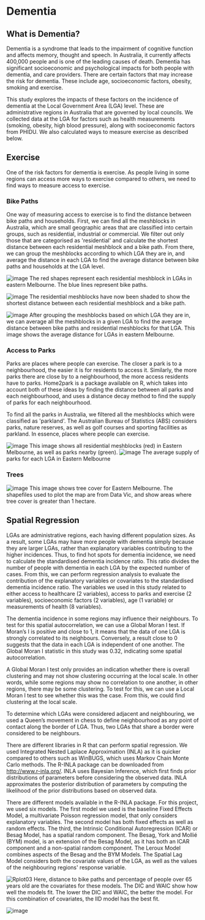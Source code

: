 # Dementia


## What is Dementia?

Dementia is a syndrome that leads to the impairment of cognitive function and affects memory, thought and speech. In Australia, it currently affects 400,000 people and is one of the leading causes of death. Dementia has significant socioeconomic and psychological impacts for both people with dementia, and care providers. There are certain factors that may increase the risk for dementia. These include age, socioeconomic factors, obesity, smoking and exercise. 


This study explores the impacts of these factors on the incidence of dementia at the Local Government Area (LGA) level. These are administrative regions in Australia that are governed by local councils. We collected data at the LGA for factors such as health measurements (smoking, obesity, high blood pressure), along with socioeconomic factors from PHIDU. We also calculated ways to measure exercise as described below.


## Exercise

One of the risk factors for dementia is exercise. As people living in some regions can access more ways to exercise compared to others, we need to find ways to measure access to exercise. 

### Bike Paths
One way of measuring access to exercise is to find the distance between bike paths and households. First, we can find all the meshblocks in Australia, which are small geographic areas that are classified into certain groups, such as residential, industrial or commercial. We filter out only those that are categorised as 'residential' and calculate the shortest distance between each residential meshblock and a bike path. From there, we can group the meshblocks according to which LGA they are in, and average the distance in each LGA to find the average distance between bike paths and households at the LGA level. 

![image](https://user-images.githubusercontent.com/78997343/217757271-aec0b4b0-dbda-4487-9559-67351b2b8c77.png)
The red shapes represent each residential meshblock in LGAs in eastern Melbourne. The blue lines represent bike paths. 

![image](https://user-images.githubusercontent.com/78997343/217757728-91462f1a-814d-45ac-80b6-0c61419c246b.png)
The residential meshblocks have now been shaded to show the shortest distance between each residential meshblock and a bike path.

![image](https://user-images.githubusercontent.com/78997343/217968575-2682d4cd-849e-4109-8203-efd8d546d64d.png)
After grouping the meshblocks based on which LGA they are in, we can average all the meshblocks in a given LGA to find the average distance between bike paths and residential meshblocks for that LGA. This image shows the average distance for LGAs in eastern Melbourne.


### Access to Parks
Parks are places where people can exercise. The closer a park is to a neighbourhood, the easier it is for residents to access it. Similarly, the more parks there are close by to a neighbourhood, the more access residents have to parks. Home2park is a package available on R, which takes into account both of these ideas by finding the distance between all parks and each neighbourhood, and uses a distance decay method to find the supply of parks for each neighbourhood. 

To find all the parks in Australia, we filtered all the meshblocks which were classified as 'parkland'. The Australian Bureau of Statistics (ABS) considers parks, nature reserves, as well as golf courses and sporting facilities as parkland. In essence, places where people can exercise. 

![image](https://user-images.githubusercontent.com/78997343/217981390-411eb6d7-050c-40e2-a99f-3c62a01a6e4e.png)
This image shows all residential meshblocks (red) in Eastern Melbourne, as well as parks nearby (green).
![image](https://user-images.githubusercontent.com/78997343/218019626-79220ad5-eb2e-4d20-bed1-7b9b143be9bb.png)
The average supply of parks for each LGA in Eastern Melbourne

### Trees
![image](https://user-images.githubusercontent.com/78997343/218587448-3879c28e-d808-4b5e-8c4e-d4e3dbc18c9d.png)
This image shows tree cover for Eastern Melbourne. The shapefiles used to plot the map are from Data Vic, and show areas where tree cover is greater than 1 hectare. 

## Spatial Regression
LGAs are administrative regions, each having different population sizes. As a result, some LGAs may have more people with dementia simply because they are larger LGAs, rather than explanatory variables contributing to the higher incidences. Thus, to find hot spots for dementia incidence, we need to calculate the standardised dementia incidence ratio. This ratio divides the number of people with dementia in each LGA by the expected number of cases. From this, we can perform regression analysis to evaluate the contribution of the explanatory variables or covariates to the standardised dementia incidence ratio. The variables we used in this study related to either access to healthcare (2 variables), access to parks and exercise (2 variables), socioeconomic factors (2 variables), age (1 variable) or measurements of health (8 variables).

The dementia incidence in some regions may influence their neighbours. To test for this spatial autocorrelation, we can use a Global Moran I test. If Moran’s I is positive and close to 1, it means that the data of one LGA is strongly correlated to its neighbours. Conversely, a result close to 0 suggests that the data in each LGA is independent of one another. The Global Moran I statistic in this study was 0.32, indicating some spatial autocorrelation. 

A Global Moran I test only provides an indication whether there is overall clustering and may not show clustering occurring at the local scale. In other words, while some regions may show no correlation to one another, in other regions, there may be some clustering. To test for this, we can use a Local Moran I test to see whether this was the case. From this, we could find clustering at the local scale.

To determine which LGAs were considered adjacent and neighbouring, we used a Queen’s movement in chess to define neighbourhood as any point of contact along the border of LGA. Thus, two LGAs that share a border were considered to be neighbours. 

There are different libraries in R that can perform spatial regression. We used Integrated Nested Laplace Approximation (INLA) as it is quicker compared to others such as WinBUGS, which uses Markov Chain Monte Carlo methods. The R-INLA package can be downloaded from http://www.r-inla.org/. INLA uses Bayesian Inference, which first finds prior distributions of parameters before considering the observed data. INLA approximates the posterior distribution of parameters by computing the likelihood of the prior distributions based on observed data.

There are different models available in the R-INLA package. For this project, we used six models. The first model we used is the baseline Fixed Effects Model, a multivariate Poisson regression model, that only considers explanatory variables. The second model has both fixed effects as well as random effects. The third, the Intrinsic Conditional Autoregression (ICAR) or Besag Model, has a spatial random component. The Besag, York and Mollié (BYM) model, is an extension of the Besag Model, as it has both an ICAR component and a non-spatial random component. The Leroux Model combines aspects of the Besag and the BYM Models. The Spatial Lag Model considers both the covariate values of the LGA, as well as the values of the neighbouring regions' response variable.


![Rplot03](https://user-images.githubusercontent.com/78997343/221331926-69d37279-3781-478e-9c0e-b387c53d461b.png)
Here, distance to bike paths and percentage of people over 65 years old are the covariates for these models. The DIC and WAIC show how well the models fit. The lower the DIC and WAIC, the better the model. For this combination of covariates, the IID model has the best fit.

![image](https://user-images.githubusercontent.com/78997343/221332034-eba5776e-00ae-40c1-955e-0c1c817a386a.png)




